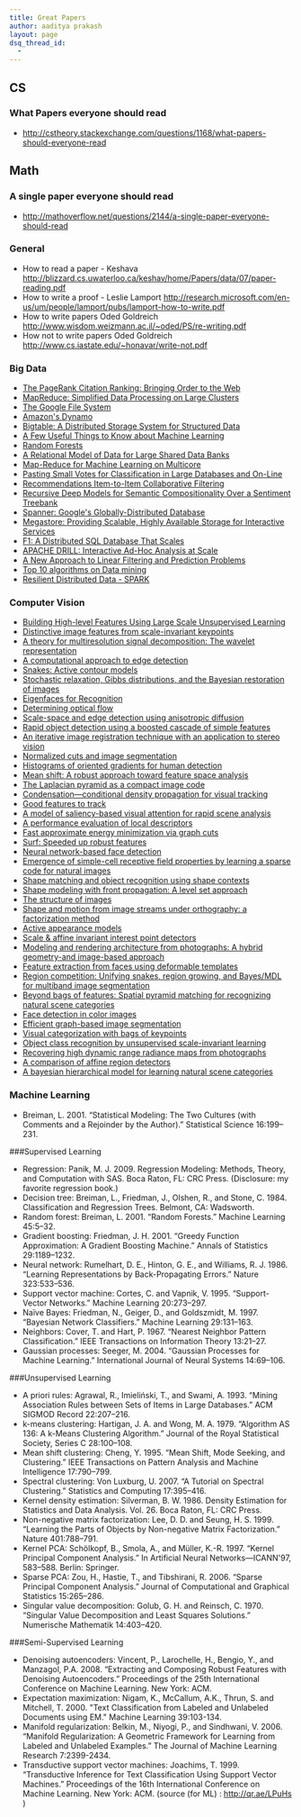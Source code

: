 ```yaml
---
title: Great Papers
author: aaditya prakash
layout: page
dsq_thread_id:
  - 
---
```



## CS
### What Papers everyone should read
  * <http://cstheory.stackexchange.com/questions/1168/what-papers-should-everyone-read>



## Math
### A single paper everyone should read
  * <http://mathoverflow.net/questions/2144/a-single-paper-everyone-should-read>


### General
  * How to read a paper - Keshava <http://blizzard.cs.uwaterloo.ca/keshav/home/Papers/data/07/paper-reading.pdf>
  * How to write a proof - Leslie Lamport <http://research.microsoft.com/en-us/um/people/lamport/pubs/lamport-how-to-write.pdf>
  * How to write papers Oded Goldreich <http://www.wisdom.weizmann.ac.il/~oded/PS/re-writing.pdf>
  * How not to write papers Oded Goldreich <http://www.cs.iastate.edu/~honavar/write-not.pdf>

### Big Data
  * [The PageRank Citation Ranking: Bringing Order to the Web](http://ilpubs.stanford.edu:8090/422/)
  * [MapReduce: Simplified Data Processing on Large Clusters](http://research.google.com/archive/mapreduce.html)
  * [The Google File System](http://research.google.com/archive/gfs.html)
  * [Amazon's Dynamo](http://www.allthingsdistributed.com/2007/10/amazons_dynamo.html)
  * [Bigtable: A Distributed Storage System for Structured Data](http://research.google.com/archive/bigtable.html)
  * [A Few Useful Things to Know about Machine Learning](http://homes.cs.washington.edu/~pedrod/papers/cacm12.pdf)
  * [Random Forests](http://oz.berkeley.edu/~breiman/randomforest2001.pdf)
  * [A Relational Model of Data for Large Shared Data Banks](http://www.seas.upenn.edu/~zives/03f/cis550/codd.pdf)
  * [Map-Reduce for Machine Learning on Multicore](http://machinelearning.wustl.edu/mlpapers/paper_files/NIPS2006_725.pdf)
  * [Pasting Small Votes for Classification in Large Databases and On-Line](http://sci2s.ugr.es/keel/pdf/algorithm/articulo/1999-ML-Breiman-Pasting%20Small%20Votes%20for%20Classification%20in%20Large%20Databases%20and%20On-Line.pdf)
  * [Recommendations Item-to-Item Collaborative Filtering](http://www.win.tue.nl/~laroyo/2L340/resources/Amazon-Recommendations.pdf)
  * [Recursive Deep Models for Semantic Compositionality Over a Sentiment Treebank](http://nlp.stanford.edu/~socherr/EMNLP2013_RNTN.pdf)
  * [Spanner: Google's Globally-Distributed Database](http://research.google.com/archive/spanner.html)
  * [Megastore: Providing Scalable, Highly Available Storage for Interactive Services](http://research.google.com/pubs/pub36971.html)
  * [F1: A Distributed SQL Database That Scales](http://research.google.com/pubs/pub41344.html)
  * [APACHE DRILL: Interactive Ad-Hoc Analysis at Scale](http://online.liebertpub.com/doi/pdfplus/10.1089/big.2013.0011)
  * [A New Approach to Linear Filtering and Prediction Problems](http://www.cs.unc.edu/~welch/kalman/media/pdf/Kalman1960.pdf)
  * [Top 10 algorithms on Data mining](http://www.cs.umd.edu/~samir/498/10Algorithms-08.pdf)
  * [Resilient Distributed Data - SPARK](https://www.cs.berkeley.edu/~matei/papers/2012/nsdi_spark.pdf)

### Computer Vision
  * [ Building High-level Features Using Large Scale Unsupervised Learning](http://arxiv.org/pdf/1112.6209.pdf)
  * [ Distinctive image features from scale-invariant keypoints](http://www.springerlink.com/index/H4L02691327PX768.pdf)
  * [ A theory for multiresolution signal decomposition: The wavelet representation](http://ieeexplore.ieee.org/xpls/abs_all.jsp?arnumber=192463)
  * [ A computational approach to edge detection](http://ieeexplore.ieee.org/xpls/abs_all.jsp?arnumber=4767851)
  * [ Snakes: Active contour models](http://www.springerlink.com/index/q7g93335q86604x6.pdf)
  * [ Stochastic relaxation, Gibbs distributions, and the Bayesian restoration of images](http://ieeexplore.ieee.org/xpls/abs_all.jsp?arnumber=4767596)
  * [ Eigenfaces for Recognition](http://www.mitpressjournals.org/doi/abs/10.1162/jocn.1991.3.1.71)
  * [ Determining optical flow](http://www.sciencedirect.com/science/article/pii/0004370281900242)
  * [ Scale-space and edge detection using anisotropic diffusion](http://scholar.google.com/citations?view_op=view_citation&amp;hl=en&amp;user=j29kMCwAAAAJ&amp;citation_for_view=j29kMCwAAAAJ:u5HHmVD_uO8C)
  * [ Rapid object detection using a boosted cascade of simple features](http://scholar.google.com/citations?view_op=view_citation&amp;hl=en&amp;user=G2-nFaIAAAAJ&amp;citation_for_view=G2-nFaIAAAAJ:u5HHmVD_uO8C)
  * [ An iterative image registration technique with an application to stereo vision](http://www.ri.cmu.edu/pub_files/pub3/lucas_bruce_d_1981_1/lucas_bruce_d_1981_1.ps.gz)
  * [ Normalized cuts and image segmentation](http://scholar.google.com/citations?view_op=view_citation&amp;hl=en&amp;user=oY9R5YQAAAAJ&amp;citation_for_view=oY9R5YQAAAAJ:BqipwSGYUEgC)
  * [ Histograms of oriented gradients for human detection](http://ieeexplore.ieee.org/xpls/abs_all.jsp?arnumber=1467360)
  * [ Mean shift: A robust approach toward feature space analysis](http://ieeexplore.ieee.org/xpls/abs_all.jsp?arnumber=1000236)
  * [ The Laplacian pyramid as a compact image code](http://ieeexplore.ieee.org/xpls/abs_all.jsp?arnumber=1095851)
  * [ Condensation—conditional density propagation for visual tracking](http://www.springerlink.com/index/xl887466h454318k.pdf)
  * [ Good features to track](http://ieeexplore.ieee.org/xpls/abs_all.jsp?arnumber=323794)
  * [ A model of saliency-based visual attention for rapid scene analysis](http://ieeexplore.ieee.org/xpls/abs_all.jsp?arnumber=730558)
  * [ A performance evaluation of local descriptors](http://scholar.google.com/citations?view_op=view_citation&amp;hl=en&amp;user=IvqCXP4AAAAJ&amp;citation_for_view=IvqCXP4AAAAJ:u5HHmVD_uO8C)
  * [ Fast approximate energy minimization via graph cuts](http://scholar.google.com/citations?view_op=view_citation&amp;hl=en&amp;user=r5QkMysAAAAJ&amp;citation_for_view=r5QkMysAAAAJ:u5HHmVD_uO8C)
  * [ Surf: Speeded up robust features](http://www.springerlink.com/index/E580H2K58434P02K.pdf)
  * [ Neural network-based face detection](http://ieeexplore.ieee.org/xpls/abs_all.jsp?arnumber=655647)
  * [ Emergence of simple-cell receptive field properties by learning a sparse code for natural images](http://redwood.psych.cornell.edu/papers/olshausen_field_nature_1996.pdf)
  * [ Shape matching and object recognition using shape contexts](http://scholar.google.com/citations?view_op=view_citation&amp;hl=en&amp;user=oY9R5YQAAAAJ&amp;citation_for_view=oY9R5YQAAAAJ:GnPB-g6toBAC)
  * [ Shape modeling with front propagation: A level set approach](http://scholar.google.com/scholar?hl=en&amp;q=Shape+modeling+with+front+propagation%3A+A+level+set+approach&amp;btnG=&amp;as_sdt=1%2C22&amp;as_sdtp=)
  * [ The structure of images](http://www.springerlink.com/index/N4311327HR414P7J.pdf)
  * [ Shape and motion from image streams under orthography: a factorization method](http://www.springerlink.com/index/Q3546R1363324L8R.pdf)
  * [ Active appearance models](http://ieeexplore.ieee.org/xpls/abs_all.jsp?arnumber=927467)
  * [ Scale &amp; affine invariant interest point detectors](http://scholar.google.com/citations?view_op=view_citation&amp;hl=en&amp;user=IvqCXP4AAAAJ&amp;citation_for_view=IvqCXP4AAAAJ:u-x6o8ySG0sC)
  * [ Modeling and rendering architecture from photographs: A hybrid geometry-and image-based approach](http://scholar.google.com/citations?view_op=view_citation&amp;hl=en&amp;user=oY9R5YQAAAAJ&amp;citation_for_view=oY9R5YQAAAAJ:O3NaXMp0MMsC)
  * [ Feature extraction from faces using deformable templates](http://www.springerlink.com/index/TP404612X8171265.pdf)
  * [ Region competition: Unifying snakes, region growing, and Bayes/MDL for multiband image segmentation](http://scholar.google.com/citations?view_op=view_citation&amp;hl=en&amp;user=Al8dyb4AAAAJ&amp;citation_for_view=Al8dyb4AAAAJ:BqipwSGYUEgC)
  * [ Beyond bags of features: Spatial pyramid matching for recognizing natural scene categories](http://scholar.google.com/citations?view_op=view_citation&amp;hl=en&amp;user=xKOEaRoAAAAJ&amp;citation_for_view=xKOEaRoAAAAJ:u5HHmVD_uO8C)
  * [ Face detection in color images](http://ieeexplore.ieee.org/xpls/abs_all.jsp?arnumber=1000242)
  * [ Efficient graph-based image segmentation](http://www.springerlink.com/index/n8110427355x2312.pdf)
  * [ Visual categorization with bags of keypoints](http://217.109.185.161/layout/set/print/content/download/20785/148346/file/2004_010.pdf)
  * [ Object class recognition by unsupervised scale-invariant learning](http://scholar.google.com/citations?view_op=view_citation&amp;hl=en&amp;user=j29kMCwAAAAJ&amp;citation_for_view=j29kMCwAAAAJ:u-x6o8ySG0sC)
  * [ Recovering high dynamic range radiance maps from photographs](http://scholar.google.com/citations?view_op=view_citation&amp;hl=en&amp;user=oY9R5YQAAAAJ&amp;citation_for_view=oY9R5YQAAAAJ:ns9cj8rnVeAC)
  * [ A comparison of affine region detectors](http://scholar.google.com/citations?view_op=view_citation&amp;hl=en&amp;user=IvqCXP4AAAAJ&amp;citation_for_view=IvqCXP4AAAAJ:2osOgNQ5qMEC)
  * [ A bayesian hierarchical model for learning natural scene categories](http://ieeexplore.ieee.org/xpls/abs_all.jsp?arnumber=1467486)

### Machine Learning

  * Breiman, L. 2001. “Statistical Modeling: The Two Cultures (with Comments and a Rejoinder by the Author).” Statistical Science 16:199–231.

###Supervised Learning

  * Regression:	Panik, M. J. 2009. Regression Modeling: Methods, Theory, and Computation with SAS. Boca Raton, FL: CRC Press. (Disclosure: my favorite regression book.)
  * Decision tree:	Breiman, L., Friedman, J., Olshen, R., and Stone, C. 1984. Classification and Regression Trees. Belmont, CA: Wadsworth.
  * Random forest:	Breiman, L. 2001. “Random Forests.” Machine Learning 45:5–32.
  * Gradient boosting:	Friedman, J. H. 2001. “Greedy Function Approximation: A Gradient Boosting Machine.” Annals of Statistics 29:1189–1232.
  * Neural network:	Rumelhart, D. E., Hinton, G. E., and Williams, R. J. 1986. “Learning Representations by Back-Propagating Errors.” Nature 323:533–536.
  * Support vector machine:	Cortes, C. and Vapnik, V. 1995. “Support-Vector Networks.” Machine Learning 20:273–297.
  * Naïve Bayes:	Friedman, N., Geiger, D., and Goldszmidt, M. 1997. “Bayesian Network Classifiers.” Machine Learning 29:131–163.
  * Neighbors:	Cover, T. and Hart, P. 1967. “Nearest Neighbor Pattern Classification.” IEEE Transactions on Information Theory 13:21–27.
  * Gaussian processes:	Seeger, M. 2004. “Gaussian Processes for Machine Learning.” International Journal of Neural Systems 14:69–106.
  
###Unsupervised Learning

  * A priori rules:	Agrawal, R., Imieliński, T., and Swami, A. 1993. “Mining Association Rules between Sets of Items in Large Databases.” ACM SIGMOD Record 22:207–216.
  * k-means clustering:	Hartigan, J. A. and Wong, M. A. 1979. “Algorithm AS 136: A k-Means Clustering Algorithm.” Journal of the Royal Statistical Society, Series C  28:100–108.
  * Mean shift clustering:	Cheng, Y. 1995. “Mean Shift, Mode Seeking, and Clustering.” IEEE Transactions on Pattern Analysis and Machine Intelligence 17:790–799.
  * Spectral clustering:	Von Luxburg, U. 2007. “A Tutorial on Spectral Clustering.” Statistics and Computing 17:395–416.
  * Kernel density estimation:	Silverman, B. W. 1986. Density Estimation for Statistics and Data Analysis. Vol. 26. Boca Raton, FL: CRC Press.
  * Non-negative matrix factorization:	Lee, D. D. and Seung, H. S. 1999. “Learning the Parts of Objects by Non-negative Matrix Factorization.” Nature 401:788–791.
  * Kernel PCA:	Schölkopf, B., Smola, A., and Müller, K.-R. 1997. “Kernel Principal Component Analysis.” In Artificial Neural Networks—ICANN'97, 583–588. Berlin: Springer.
  * Sparse PCA:	Zou, H., Hastie, T., and Tibshirani, R. 2006. “Sparse Principal Component Analysis.” Journal of Computational and Graphical Statistics 15:265–286.
  * Singular value decomposition:	Golub, G. H. and Reinsch, C. 1970. “Singular Value Decomposition and Least Squares Solutions.” Numerische Mathematik 14:403–420.
  
###Semi-Supervised Learning

  * Denoising autoencoders: Vincent, P., Larochelle, H., Bengio, Y., and Manzagol, P.A. 2008. “Extracting and Composing Robust Features with Denoising Autoencoders.” Proceedings of the 25th International Conference on Machine Learning. New York: ACM.
  * Expectation maximization:	Nigam, K., McCallum, A.K., Thrun, S. and Mitchell, T.  2000. "Text Classification from Labeled and Unlabeled Documents using EM." Machine Learning 39:103-134.
  * Manifold regularization:	Belkin, M., Niyogi, P., and Sindhwani, V. 2006. “Manifold Regularization: A Geometric Framework for Learning from Labeled and Unlabeled Examples.” The Journal of Machine Learning Research 7:2399-2434.
  * Transductive support vector machines:	Joachims, T. 1999. “Transductive Inference for Text Classification Using Support Vector Machines.” Proceedings of the 16th International Conference on Machine Learning. New York: ACM.
      (source (for ML) : http://qr.ae/LPuHs ) 
